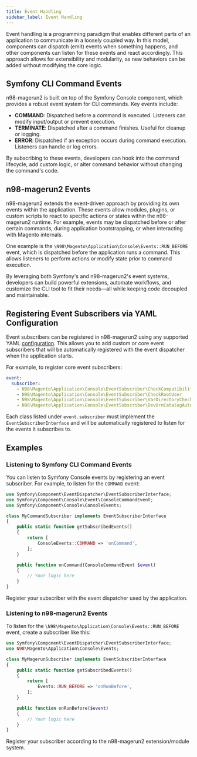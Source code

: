 ```yaml
---
title: Event Handling
sidebar_label: Event Handling
---
```


Event handling is a programming paradigm that enables different parts of an application to communicate in a loosely coupled way. In this model, components can dispatch (emit) events when something happens, and other components can listen for these events and react accordingly. This approach allows for extensibility and modularity, as new behaviors can be added without modifying the core logic.

## Symfony CLI Command Events

n98-magerun2 is built on top of the Symfony Console component, which provides a robust event system for CLI commands. Key events include:

- **COMMAND**: Dispatched before a command is executed. Listeners can modify input/output or prevent execution.
- **TERMINATE**: Dispatched after a command finishes. Useful for cleanup or logging.
- **ERROR**: Dispatched if an exception occurs during command execution. Listeners can handle or log errors.

By subscribing to these events, developers can hook into the command lifecycle, add custom logic, or alter command behavior without changing the command's code.

## n98-magerun2 Events

n98-magerun2 extends the event-driven approach by providing its own events within the application. These events allow modules, plugins, or custom scripts to react to specific actions or states within the n98-magerun2 runtime. For example, events may be dispatched before or after certain commands, during application bootstrapping, or when interacting with Magento internals.

One example is the `\N98\Magento\Application\Console\Events::RUN_BEFORE` event, which is dispatched before the application runs a command. This allows listeners to perform actions or modify state prior to command execution.

By leveraging both Symfony's and n98-magerun2's event systems, developers can build powerful extensions, automate workflows, and customize the CLI tool to fit their needs—all while keeping code decoupled and maintainable.

## Registering Event Subscribers via YAML Configuration

Event subscribers can be registered in n98-magerun2 using any supported YAML [configuration](./configuration.md). This allows you to add custom or core event subscribers that will be automatically registered with the event dispatcher when the application starts.

For example, to register core event subscribers:

```yaml
event:
  subscriber:
    - N98\Magento\Application\Console\EventSubscriber\CheckCompatibility
    - N98\Magento\Application\Console\EventSubscriber\CheckRootUser
    - N98\Magento\Application\Console\EventSubscriber\VarDirectoryChecker
    - N98\Magento\Application\Console\EventSubscriber\DevUrnCatalogAutoPath
```

Each class listed under `event.subscriber` must implement the `EventSubscriberInterface` and will be automatically registered to listen for the events it subscribes to.

## Examples

### Listening to Symfony CLI Command Events

You can listen to Symfony Console events by registering an event subscriber. For example, to listen for the `COMMAND` event:

```php
use Symfony\Component\EventDispatcher\EventSubscriberInterface;
use Symfony\Component\Console\Event\ConsoleCommandEvent;
use Symfony\Component\Console\ConsoleEvents;

class MyCommandSubscriber implements EventSubscriberInterface
{
    public static function getSubscribedEvents()
    {
        return [
            ConsoleEvents::COMMAND => 'onCommand',
        ];
    }

    public function onCommand(ConsoleCommandEvent $event)
    {
        // Your logic here
    }
}
```

Register your subscriber with the event dispatcher used by the application.

### Listening to n98-magerun2 Events

To listen for the `\N98\Magento\Application\Console\Events::RUN_BEFORE` event, create a subscriber like this:

```php
use Symfony\Component\EventDispatcher\EventSubscriberInterface;
use N98\Magento\Application\Console\Events;

class MyMagerunSubscriber implements EventSubscriberInterface
{
    public static function getSubscribedEvents()
    {
        return [
            Events::RUN_BEFORE => 'onRunBefore',
        ];
    }

    public function onRunBefore($event)
    {
        // Your logic here
    }
}
```

Register your subscriber according to the n98-magerun2 extension/module system.

